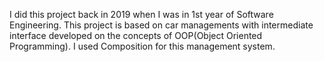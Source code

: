 
I did this project back in 2019 when I was in 1st year of Software Engineering. This project is based on car managements with intermediate interface developed on the concepts of OOP(Object Oriented Programming). I used Composition for this management system.  
